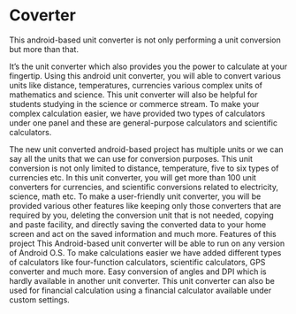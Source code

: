 # Coverter
This android-based unit converter is not only performing a unit conversion but more than that.

It’s the unit converter which also provides you the power to calculate at your fingertip. Using this android unit converter, you will able to convert various units like distance, temperatures, currencies various complex units of mathematics and science. This unit converter will also be helpful for students studying in the science or commerce stream. To make your complex calculation easier, we have provided two types of calculators under one panel and these are general-purpose calculators and scientific calculators.

The new unit converted android-based project has multiple units or we can say all the units that we can use for conversion purposes. This unit conversion is not only limited to distance, temperature, five to six types of currencies etc. In this unit converter, you will get more than 100 unit converters for currencies, and scientific conversions related to electricity, science, math etc. To make a user-friendly unit converter, you will be provided various other features like keeping only those converters that are required by you, deleting the conversion unit that is not needed, copying and paste facility, and directly saving the converted data to your home screen and act on the saved information and much more.
Features of this project
This Android-based unit converter will be able to run on any version of Android O.S.
To make calculations easier we have added different types of calculators like four-function calculators, scientific calculators, GPS converter and much more.
Easy conversion of angles and DPI which is hardly available in another unit converter.
This unit converter can also be used for financial calculation using a financial calculator available under custom settings.

